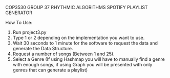COP3530 GROUP 37 RHYTHMIC ALGORITHMS SPOTIFY PLAYLIST GENERATOR

How To Use:
1. Run project3.py
2. Type 1 or 2 depending on the implementation you want to use.
3. Wait 30 seconds to 1 minute for the software to request the data and generate the Data Structure.
4. Request a number of songs (Between 1 and 25).
5. Select a Genre (If using Hashmap you will have to manually find a genre with enough songs, if using Graph you will be presented with only genres that can generate a playlist)
